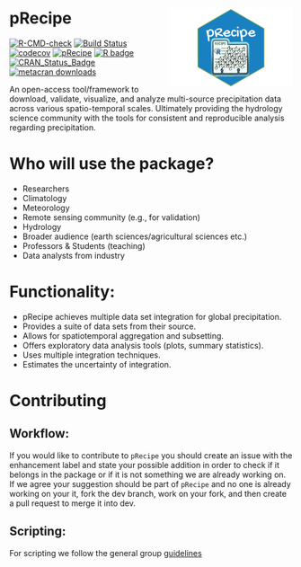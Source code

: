 # pRecipe <img src='man/figures/logo.png' align="right" height="139" />

<!-- badges: start -->
[![R-CMD-check](https://github.com/MiRoVaGo/pRecipe/workflows/R-CMD-check/badge.svg)](https://github.com/MiRoVaGo/pRecipe/actions)
[![Build Status](https://travis-ci.org/MiRoVago/pRecipe.svg?branch=master)](https://travis-ci.org/MiRoVago/pRecipe)
[![codecov](https://codecov.io/gh/MiRoVaGo/pRecipe/branch/master/graph/badge.svg)](https://codecov.io/gh/MiRoVaGo/pRecipe)
[![pRecipe](https://img.shields.io/badge/pRecipe-ready%20to%20use-brightgreen)](https://github.com/MiRoVaGo/pRecipe)
[![R badge](https://img.shields.io/badge/build%20with-%E2%99%A5%20and%20R-blue)](https://github.com/MiRoVaGo/pRecipe)
[![CRAN_Status_Badge](https://www.r-pkg.org/badges/version/pRecipe)](https://cran.r-project.org/package=pRecipe)
[![metacran downloads](https://cranlogs.r-pkg.org/badges/pRecipe)](https://cran.r-project.org/package=pRecipe)
<!-- badges: end -->

An open-access tool/framework to download, validate, visualize, and analyze multi-source precipitation data across various spatio-temporal scales. Ultimately providing the hydrology science community with the tools for consistent and reproducible analysis regarding precipitation.

# Who will use the package? 

* Researchers
* Climatology
* Meteorology
* Remote sensing community (e.g., for validation)
* Hydrology
* Broader audience (earth sciences/agricultural sciences etc.)
* Professors & Students (teaching)
* Data analysts from industry

# Functionality: 

* pRecipe achieves multiple data set integration for global precipitation.
* Provides a suite of data sets from their source.
* Allows for spatiotemporal aggregation and subsetting.
* Offers exploratory data analysis tools (plots, summary statistics).
* Uses multiple integration techniques.
* Estimates the uncertainty of integration.

# Contributing
## Workflow:

If you would like to contribute to `pRecipe` you should create an issue with the
enhancement label and state your possible addition in order to check if it 
belongs in the package or if it is not something we are already working on. If 
we agree your suggestion should be part of `pRecipe` and no one is already 
working on your it, fork the dev branch, work on your fork, and then create a 
pull request to merge it into dev.

## Scripting:

For scripting we follow the general group [guidelines](https://github.com/MiRoVaGo/pRecipe/blob/dev/CONTRIBUTING.md)
